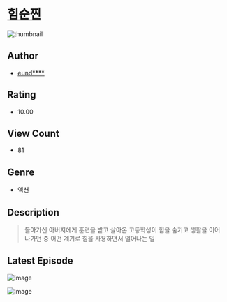 # [힘순찐](https://comic.naver.com/challenge/list?titleId=811374)
![thumbnail](https://image-comic.pstatic.net/user_contents_data/challenge_comic/2023/05/25/upload_3833233106217820728_480x623.jpeg)

## Author
- [eund****](https://comic.naver.com/artistTitle?id=367301)

## Rating
- 10.00

## View Count
- 81

## Genre
- 액션

## Description
> 돌아가신 아버지에게 훈련을 받고 살아온 고등학생이 힘을 숨기고 생활을 이어 나가던 중 어떤 계기로 힘을 사용하면서 일어나는 일


## Latest Episode
![image](https://image-comic.pstatic.net/user_contents_data/challenge_comic/2023/05/26/367301/upload_4121463485775623728.jpeg)

![image](https://image-comic.pstatic.net/user_contents_data/challenge_comic/2023/05/26/367301/upload_7149240354573136177.jpeg)
